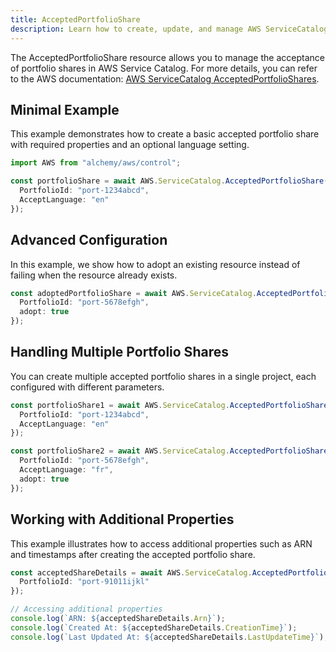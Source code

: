 ```yaml
---
title: AcceptedPortfolioShare
description: Learn how to create, update, and manage AWS ServiceCatalog AcceptedPortfolioShares using Alchemy Cloud Control.
---
```


The AcceptedPortfolioShare resource allows you to manage the acceptance of portfolio shares in AWS Service Catalog. For more details, you can refer to the AWS documentation: [AWS ServiceCatalog AcceptedPortfolioShares](https://docs.aws.amazon.com/servicecatalog/latest/userguide/).

## Minimal Example

This example demonstrates how to create a basic accepted portfolio share with required properties and an optional language setting.

```ts
import AWS from "alchemy/aws/control";

const portfolioShare = await AWS.ServiceCatalog.AcceptedPortfolioShare("portfolioShare1", {
  PortfolioId: "port-1234abcd",
  AcceptLanguage: "en"
});
```

## Advanced Configuration

In this example, we show how to adopt an existing resource instead of failing when the resource already exists.

```ts
const adoptedPortfolioShare = await AWS.ServiceCatalog.AcceptedPortfolioShare("portfolioShare2", {
  PortfolioId: "port-5678efgh",
  adopt: true
});
```

## Handling Multiple Portfolio Shares

You can create multiple accepted portfolio shares in a single project, each configured with different parameters.

```ts
const portfolioShare1 = await AWS.ServiceCatalog.AcceptedPortfolioShare("portfolioShare1", {
  PortfolioId: "port-1234abcd",
  AcceptLanguage: "en"
});

const portfolioShare2 = await AWS.ServiceCatalog.AcceptedPortfolioShare("portfolioShare2", {
  PortfolioId: "port-5678efgh",
  AcceptLanguage: "fr",
  adopt: true
});
```

## Working with Additional Properties

This example illustrates how to access additional properties such as ARN and timestamps after creating the accepted portfolio share.

```ts
const acceptedShareDetails = await AWS.ServiceCatalog.AcceptedPortfolioShare("portfolioShareDetails", {
  PortfolioId: "port-91011ijkl"
});

// Accessing additional properties
console.log(`ARN: ${acceptedShareDetails.Arn}`);
console.log(`Created At: ${acceptedShareDetails.CreationTime}`);
console.log(`Last Updated At: ${acceptedShareDetails.LastUpdateTime}`);
```